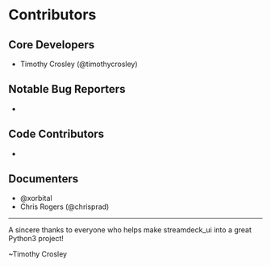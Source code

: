 Contributors
===================

## Core Developers
- Timothy Crosley (@timothycrosley)

## Notable Bug Reporters
-

## Code Contributors
-

## Documenters
- @xorbital
- Chris Rogers (@chrisprad)



--------------------------------------------

A sincere thanks to everyone who helps make streamdeck_ui into a great Python3 project!

~Timothy Crosley
